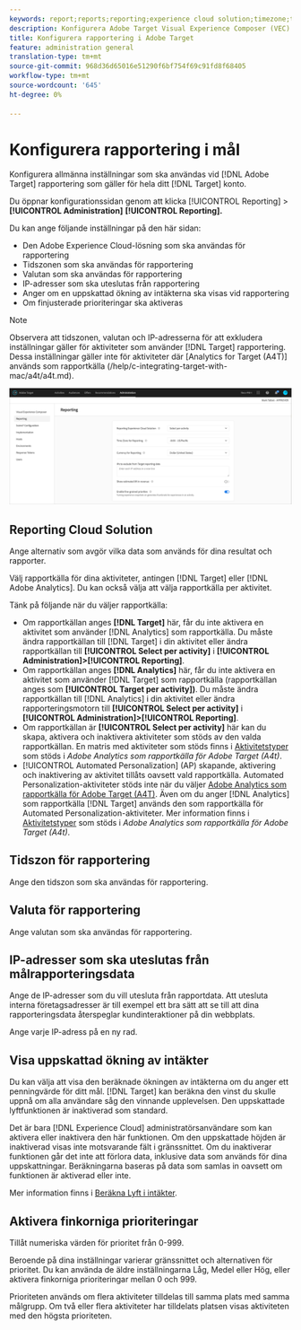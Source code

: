 ```yaml
---
keywords: report;reports;reporting;experience cloud solution;timezone;time zone;currency;exclude IPs;estimated lift in revenue;revenue;lift in revenue;fine-grained priorities;fine-grained
description: Konfigurera Adobe Target Visual Experience Composer (VEC) genom att ange dess allmänna inställningar, konfiguration av mobilvisningsruta och CSS-väljare.
title: Konfigurera rapportering i Adobe Target
feature: administration general
translation-type: tm+mt
source-git-commit: 968d36d65016e51290f6bf754f69c91fd8f68405
workflow-type: tm+mt
source-wordcount: '645'
ht-degree: 0%

---
```



# Konfigurera rapportering i mål

Konfigurera allmänna inställningar som ska användas vid [!DNL Adobe Target] rapportering som gäller för hela ditt [!DNL Target] konto.

Du öppnar konfigurationssidan genom att klicka [!UICONTROL Reporting] > **[!UICONTROL Administration]** **[!UICONTROL Reporting].**

Du kan ange följande inställningar på den här sidan:

* Den Adobe Experience Cloud-lösning som ska användas för rapportering
* Tidszonen som ska användas för rapportering
* Valutan som ska användas för rapportering
* IP-adresser som ska uteslutas från rapportering
* Anger om en uppskattad ökning av intäkterna ska visas vid rapportering
* Om finjusterade prioriteringar ska aktiveras

>[!NOTE]
>
>Observera att tidszonen, valutan och IP-adresserna för att exkludera inställningar gäller för aktiviteter som använder [!DNL Target] rapportering. Dessa inställningar gäller inte för aktiviteter där [Analytics for Target (A4T)] används som rapportkälla (/help/c-integrating-target-with-mac/a4t/a4t.md).

![Rapporteringssida](/help/administrating-target/assets/reporting.png)

## Reporting Cloud Solution

Ange alternativ som avgör vilka data som används för dina resultat och rapporter.

Välj rapportkälla för dina aktiviteter, antingen [!DNL Target] eller [!DNL Adobe Analytics]. Du kan också välja att välja rapportkälla per aktivitet.

Tänk på följande när du väljer rapportkälla:

* Om rapportkällan anges **[!DNL Target]** här, får du inte aktivera en aktivitet som använder [!DNL Analytics] som rapportkälla. Du måste ändra rapportkällan till [!DNL Target] i din aktivitet eller ändra rapportkällan till **[!UICONTROL Select per activity]** i **[!UICONTROL Administration]>[!UICONTROL Reporting]**.
* Om rapportkällan anges **[!DNL Analytics]** här, får du inte aktivera en aktivitet som använder [!DNL Target] som rapportkälla (rapportkällan anges som **[!UICONTROL Target per activity])**. Du måste ändra rapportkällan till [!DNL Analytics] i din aktivitet eller ändra rapporteringsmotorn till **[!UICONTROL Select per activity]** i **[!UICONTROL Administration]>[!UICONTROL Reporting]**.
* Om rapportkällan är **[!UICONTROL Select per activity]** här kan du skapa, aktivera och inaktivera aktiviteter som stöds av den valda rapportkällan. En matris med aktiviteter som stöds finns i [Aktivitetstyper](/help/c-integrating-target-with-mac/a4t/a4t.md#section_F487896214BF4803AF78C552EF1669AA) som stöds i *Adobe Analytics som rapportkälla för Adobe Target (A4t)*.
* [!UICONTROL Automated Personalization] (AP) skapande, aktivering och inaktivering av aktivitet tillåts oavsett vald rapportkälla. Automated Personalization-aktiviteter stöds inte när du väljer [Adobe Analytics som rapportkälla för Adobe Target (A4T)](/help/c-integrating-target-with-mac/a4t/a4t.md). Även om du anger [!DNL Analytics] som rapportkälla [!DNL Target] används den som rapportkälla för Automated Personalization-aktiviteter. Mer information finns i [Aktivitetstyper](/help/c-integrating-target-with-mac/a4t/a4t.md#section_F487896214BF4803AF78C552EF1669AA) som stöds i *Adobe Analytics som rapportkälla för Adobe Target (A4t)*.

## Tidszon för rapportering

Ange den tidszon som ska användas för rapportering.

## Valuta för rapportering

Ange valutan som ska användas för rapportering.

## IP-adresser som ska uteslutas från målrapporteringsdata

Ange de IP-adresser som du vill utesluta från rapportdata. Att utesluta interna företagsadresser är till exempel ett bra sätt att se till att dina rapporteringsdata återspeglar kundinteraktioner på din webbplats.

Ange varje IP-adress på en ny rad.

## Visa uppskattad ökning av intäkter

Du kan välja att visa den beräknade ökningen av intäkterna om du anger ett penningvärde för ditt mål. [!DNL Target] kan beräkna den vinst du skulle uppnå om alla användare såg den vinnande upplevelsen. Den uppskattade lyftfunktionen är inaktiverad som standard.

Det är bara [!DNL Experience Cloud] administratörsanvändare som kan aktivera eller inaktivera den här funktionen. Om den uppskattade höjden är inaktiverad visas inte motsvarande fält i gränssnittet. Om du inaktiverar funktionen går det inte att förlora data, inklusive data som används för dina uppskattningar. Beräkningarna baseras på data som samlas in oavsett om funktionen är aktiverad eller inte.

Mer information finns i [Beräkna Lyft i intäkter](/help/administrating-target/r-target-account-preferences/estimating-lift-in-revenue.md).

## Aktivera finkorniga prioriteringar

Tillåt numeriska värden för prioritet från 0-999.

Beroende på dina inställningar varierar gränssnittet och alternativen för prioritet. Du kan använda de äldre inställningarna Låg, Medel eller Hög, eller aktivera finkorniga prioriteringar mellan 0 och 999.

Prioriteten används om flera aktiviteter tilldelas till samma plats med samma målgrupp. Om två eller flera aktiviteter har tilldelats platsen visas aktiviteten med den högsta prioriteten.
